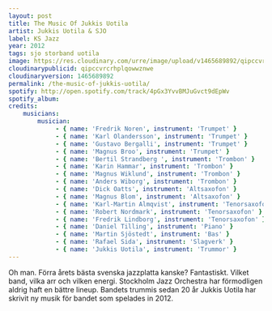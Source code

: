 ```yaml
---
layout: post
title: The Music Of Jukkis Uotila
artist: Jukkis Uotila & SJO
label: KS Jazz
year: 2012
tags: sjo storband uotila
image: https://res.cloudinary.com/urre/image/upload/v1465689892/qipccvrcrhplqowwznwe.jpg
cloudinarypublicid: qipccvrcrhplqowwznwe
cloudinaryversion: 1465689892
permalink: /the-music-of-jukkis-uotila/
spotify: http://open.spotify.com/track/4pGx3YvvBMJuGvct9dEpWv
spotify_album: 
credits:
    musicians:
        musician:
             - { name: 'Fredrik Noren', instrument: 'Trumpet' }
             - { name: 'Karl Olandersson', instrument: 'Trumpet' }
             - { name: 'Gustavo Bergalli', instrument: 'Trumpet' }
             - { name: 'Magnus Broo', instrument: 'Trumpet' }
             - { name: 'Bertil Strandberg ', instrument: 'Trombon' }
             - { name: 'Karin Hammar', instrument: 'Trombon' }
             - { name: 'Magnus Wiklund', instrument: 'Trombon' }
             - { name: 'Anders Wiborg', instrument: 'Trombon' }
             - { name: 'Dick Oatts', instrument: 'Altsaxofon' }
             - { name: 'Magnus Blom', instrument: 'Altsaxofon' }
             - { name: 'Karl-Martin Almqvist', instrument: 'Tenorsaxofon' }
             - { name: 'Robert Nordmark', instrument: 'Tenorsaxofon' }
             - { name: 'Fredrik Lindborg', instrument: 'Tenorsaxofon' }
             - { name: 'Daniel Tilling', instrument: 'Piano' }
             - { name: 'Martin Sjöstedt', instrument: 'Bas' }
             - { name: 'Rafael Sida', instrument: 'Slagverk' }
             - { name: 'Jukkis Uotila', instrument: 'Trummor' }
---
```


Oh man. Förra årets bästa svenska jazzplatta kanske? Fantastiskt. Vilket band, vilka arr och vilken energi. Stockholm Jazz Orchestra har förmodligen aldrig haft en bättre lineup. Bandets trummis sedan 20 år Jukkis Uotila har skrivit ny musik för bandet som spelades in 2012.